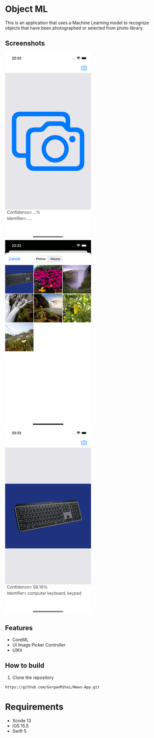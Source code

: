 Object ML
==========================
This is an application that uses a Machine Learning model to recognize objects that have been photographed or selected from photo library

## Screenshots
<img src="./img/primo.png" width = 280 style="padding-right:70" > <img src="./img/secondo.png" width = 280 style="padding-right:70"> <img src="./img/terzo.png" width = 280 >


## Features
* CoreML
* UI Image Picker Controller
* UIKit



## How to build

1) Clone the repository

```bash
https://github.com/GorganMihai/News-App.git
```

# Requirements 

* Xcode 13
* iOS 15.5
* Swift 5
